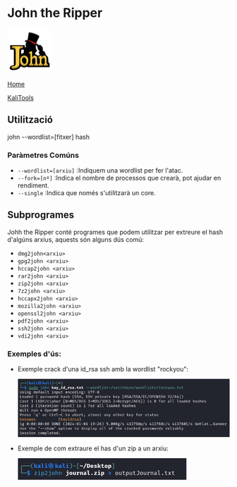 # John the Ripper
![](./img/johnLogo.png)


[Home](../../../../README.md)

[KaliTools](https://www.kali.org/tools/john/)

## Utilització


john --wordlist=[fitxer] hash


### Paràmetres Comúns
 - `--wordlist=[arxiu]` :Indiquem una wordlist per fer l'atac.
 - `--fork=[nº]` :Indica el nombre de processos que crearà, pot ajudar en rendiment.
 - `--single` :Indica que només s'utilitzarà un core.


## Subprogrames

Johh the Ripper conté programes que podem utilitzar per extreure el hash d'algúns arxius, aquests són alguns dús comú:

 - `dmg2john<arxiu>`
 - `gpg2john <arxiu>`
 - `hccap2john <arxiu>`
 - `rar2john <arxiu>`
 - `zip2john <arxiu>`
 - `7z2john <arxiu>`
 - `hccapx2john <arxiu>`
 - `mozilla2john <arxiu>`
 - `openssl2john <arxiu>`
 - `pdf2john <arxiu>`
 - `ssh2john <arxiu>`
 - `vdi2john <arxiu>`

### Exemples d'ús:

 - Exemple crack d'una id_rsa ssh amb la wordlist "rockyou":

   ![](./img/exempleAtac1.png)

 - Exemple de com extraure el has d'un zip a un arxiu:

   ![](./img/exempleExtraccio1.png)